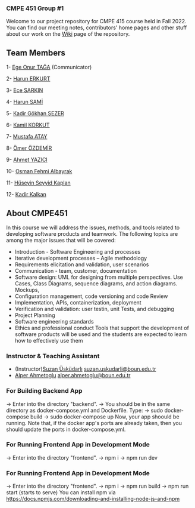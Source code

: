 ### CMPE 451 Group #1 
  
Welcome to our project repository for CMPE 415 course held in Fall 2022. You can find our meeting notes, contributors' home pages and other stuff about our work on the <a href="https://github.com/bounswe/bounswe2022group1/wiki">Wiki</a> page of the repository. 
## Team Members


1- [Ege Onur TAĞA](https://github.com/bounswe/bounswe2022group1/wiki/Ege-Onur-Taga) (Communicator)

2- [Harun ERKURT](https://github.com/bounswe/bounswe2022group1/wiki/Harun-Erkurt)

3- [Ece SARKIN](https://github.com/bounswe/bounswe2022group1/wiki/Ece-Sarkın)

4- [Harun SAMİ](https://github.com/bounswe/bounswe2022group1/wiki/Harun-Sami)

5- [Kadir Gökhan SEZER](https://github.com/bounswe/bounswe2022group1/wiki/Kadir-Gokhan-Sezer)

6- [Kamil KORKUT](https://github.com/bounswe/bounswe2022group1/wiki/Kamil-Korkut)

7- [Mustafa ATAY](https://github.com/bounswe/bounswe2022group1/wiki/Mustafa-Atay)

8- [Ömer ÖZDEMİR](https://github.com/bounswe/bounswe2022group1/wiki/Ömer-Özdemir)

9- [Ahmet YAZICI](https://github.com/bounswe/bounswe2022group1/wiki/Ahmet-Yazici)

10- [Osman Fehmi Albayrak](https://github.com/bounswe/bounswe2022group1/wiki/Osman-Fehmi-Albayrak)

11- [Hüseyin Seyyid Kaplan](https://github.com/bounswe/bounswe2022group1/wiki/Huseyin-Seyyid-Kaplan)

12- [Kadir Kalkan](https://github.com/bounswe/bounswe2022group1/wiki/Kadir-Kalkan)

## About CMPE451
In this course we will address the issues, methods, and tools related to developing software
products and teamwork.
The following topics are among the major issues that will be covered:
- Introduction - Software Engineering and processes
- Iterative development processes – Agile methodology
- Requirements elicitation and validation, user scenarios
- Communication - team, customer, documentation
- Software design: UML for designing from multiple perspectives. Use Cases, Class Diagrams,
sequence diagrams, and action diagrams. Mockups,
- Configuration management, code versioning and code Review
- Implementation, APIs, containerization, deployment
- Verification and validation: user testin, unit Tests, and debugging
- Project Planning
- Software engineering standards
- Ethics and professional conduct
Tools that support the development of software products will be used and the students are
expected to learn how to effectively use them

### Instructor & Teaching Assistant

- (Instructor)[Suzan Üsküdarlı](https://www.cmpe.boun.edu.tr/tr/people/suzan.uskudarli) suzan.uskudarli@boun.edu.tr
- [Alper Ahmetoglu](https://www.cmpe.boun.edu.tr/tr/people/alper.ahmetoglu) alper.ahmetoglu@boun.edu.tr

### For Building Backend App
-> Enter into the directory "backend". 
-> You should be in the same directory as docker-compose.yml and Dockerfile. Type:
-> sudo docker-compose build
-> sudo docker-compose up
Now, your app shoould be running. Note that, if the docker app's ports are already taken, then you should update the ports in docker-compose.yml. 

### For Running Frontend App in Development Mode
-> Enter into the directory "frontend". 
-> npm i
-> npm run dev


### For Running Frontend App in Development Mode
-> Enter into the directory "frontend". 
-> npm i
-> npm run build
-> npm run start (starts to serve)
You can install npm via https://docs.npmjs.com/downloading-and-installing-node-js-and-npm

